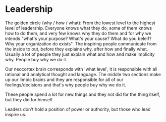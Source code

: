 # Leadership
The golden circle (why / how / what): From the lowest level to the highest level of leadership. Everyone knows what they do, some of them knows how to do them, and very few knows why they do them and for why we intends "what's your purpose? What's your cause? What do you beleif? Why your organization do exists". The inspiring people communicate from the inside to out, before they explains why, after how and finally what. Usually a lot of people they just explain what and how and make implicity why. People buy why we do it.

Our neocortex brain corresponds with 'what level', it is responsible with all rational and analytical thought and language. The middle two sections make up our limbic brains and they are responsible for all of our feelings/decisions and that's why people buy why we do it.

These people spend a lot for new things and they not did for the thing itself, but they did for himself.

Leaders don't hold a position of power or authority, but those who lead inspire us.
